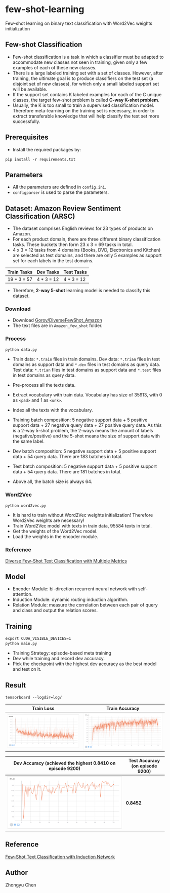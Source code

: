 # few-shot-learning

Few-shot learning on binary text classification with Word2Vec weights initialization

## Few-shot Classification

* Few-shot classification is a task in which a classifier must be adapted 
to accommodate new classes not seen in training, 
given only a few examples of each of these new classes. 
* There is a large labeled training set with a set of classes. 
However, after training, the ultimate goal is to produce classifiers 
on the test set (a disjoint set of new classes), 
for which only a small labeled support set will be available. 
* If the support set contains K labeled examples for each of the C unique classes, 
the target few-shot problem is called __C-way K-shot problem__. 
* Usually, the K is too small to train a supervised classification model. 
Therefore meta-learning on the training set is necessary, 
in order to extract transferable knowledge 
that will help classify the test set more successfully.

## Prerequisites

* Install the required packages by:
```angular2
pip install -r requirements.txt
```

## Parameters

* All the parameters are defined in `config.ini`.
* `configparser` is used to parse the parameters.

## Dataset: Amazon Review Sentiment Classification (ARSC)

* The dataset comprises English reviews for 23 types of products
on Amazon. 
* For each product domain, there are three
different binary classification tasks. These buckets then form
23 x 3 = 69 tasks in total. 
* 4 x 3 = 12 tasks from 4 domains (Books, DVD, Electronics and Kitchen) are selected as test domains, 
and there are only 5 examples as support set for each labels in the test domains.
 
| Train Tasks | Dev Tasks|Test Tasks|
| ------| ------|------|
| 19 * 3 = 57 | 4 * 3 = 12 |4 * 3 = 12 |

* Therefore, __2-way 5-shot__ learning model is needed to classify this dataset.

### Download

* Download [Gorov/DiverseFewShot_Amazon](https://github.com/Gorov/DiverseFewShot_Amazon)
* The text files are in `Amazon_few_shot` folder.

### Process

```angular2
python data.py
```

* Train data: `*.train` files in train domains.
Dev data: `*.trian` files in test domains as support data and `*.dev` files in test domains as query data.
Test data: `*.trian` files in test domains as support data and `*.test` files in test domains as query data.

* Pre-process all the texts data.

* Extract vocabulary with train data. Vocabulary has size of 35913, with 0 as `<pad>` and 1 as `<unk>`.

* Index all the texts with the vocabulary.

* Training batch composition: 5 negative support data + 5 positive support data + 27 negative query data + 27 positive query data.
As this is a 2-way 5-shot problem, the 2-ways means the amount of labels (negative/positive) and the 5-shot means the size of support data with the same label.

* Dev batch composition: 5 negative support data + 5 positive support data + 54 query data. There are 183 batches in total.
* Test batch composition: 5 negative support data + 5 positive support data + 54 query data. There are 181 batches in total.

* Above all, the batch size is always 64.

### Word2Vec

```angular2
python word2vec.py
```

* It is hard to train without Word2Vec weights initialization! Therefore Word2Vec weights are necessary!
* Train Word2Vec model with texts in train data, 95584 texts in total.
* Get the weights of the Word2Vec model.
* Load the weights in the encoder module.

### Reference

[Diverse Few-Shot Text Classification with Multiple Metrics](https://arxiv.org/abs/1805.07513v1)

## Model

* Encoder Module: bi-direction recurrent neural network with self-attention.
* Induction Module: dynamic routing induction algorithm.
* Relation Module: measure the correlation between each pair of query and class and output the relation scores.

## Training

```angularjs
export CUDA_VISIBLE_DEVICES=1
python main.py
```

* Training Strategy: episode-based meta training
* Dev while training and record dev accuracy.
* Pick the checkpoint with the highest dev accuracy as the best model and test on it.

## Result

```angularjs
tensorboard --logdir=log/
```

| Train Loss | Train Accuracy |
| ------| ------|
| ![train_loss](pic/train_loss.png) | ![train_acc](pic/train_acc.png) |

| Dev Accuracy (achieved the highest __0.8410__ on episode 9200)|Test Accuracy (on episode 9200) |
| ------|------|
| ![dev_loss](pic/dev_acc.png) |__0.8452__ |

## Reference
[Few-Shot Text Classification with Induction Network](https://arxiv.org/abs/1902.10482)

## Author
Zhongyu Chen
